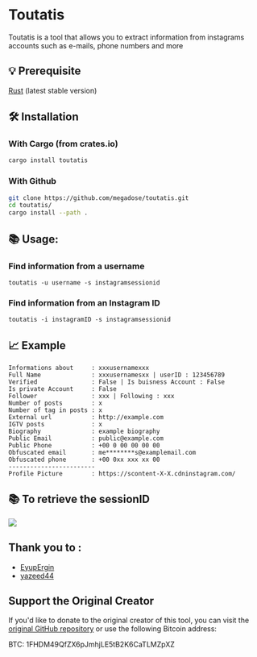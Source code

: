 # Toutatis

Toutatis is a tool that allows you to extract information from instagrams accounts such as e-mails, phone numbers and more
## 💡 Prerequisite
[Rust](https://www.rust-lang.org/tools/install) (latest stable version)

## 🛠️ Installation
### With Cargo (from crates.io)

```bash
cargo install toutatis
```

### With Github

```bash
git clone https://github.com/megadose/toutatis.git
cd toutatis/
cargo install --path .
```

## 📚 Usage:

### Find information from a username

```
toutatis -u username -s instagramsessionid
```

### Find information from an Instagram ID

```
toutatis -i instagramID -s instagramsessionid
```

## 📈 Example

```
Informations about     : xxxusernamexxx
Full Name              : xxxusernamesxx | userID : 123456789
Verified               : False | Is buisness Account : False
Is private Account     : False
Follower               : xxx | Following : xxx
Number of posts        : x
Number of tag in posts : x
External url           : http://example.com
IGTV posts             : x
Biography              : example biography
Public Email           : public@example.com
Public Phone           : +00 0 00 00 00 00
Obfuscated email       : me********s@examplemail.com
Obfuscated phone       : +00 0xx xxx xx 00
------------------------
Profile Picture        : https://scontent-X-X.cdninstagram.com/
```

## 📚 To retrieve the sessionID
![](https://files.catbox.moe/1rfi6j.png)

## Thank you to :

- [EyupErgin](https://github.com/eyupergin)
- [yazeed44](https://github.com/yazeed44)

## Support the Original Creator

If you'd like to donate to the original creator of this tool, you can visit the [original GitHub repository](https://github.com/megadose/toutatis) or use the following Bitcoin address:

BTC: 1FHDM49QfZX6pJmhjLE5tB2K6CaTLMZpXZ
